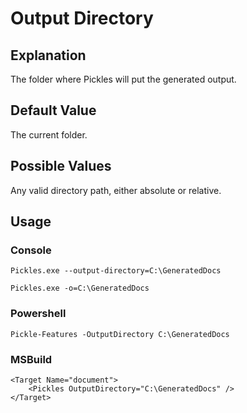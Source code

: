 # Output Directory

## Explanation

The folder where Pickles will put the generated output.

## Default Value

The current folder.

## Possible Values

Any valid directory path, either absolute or relative.

## Usage

### Console

	Pickles.exe --output-directory=C:\GeneratedDocs

	Pickles.exe -o=C:\GeneratedDocs

### Powershell

	Pickle-Features -OutputDirectory C:\GeneratedDocs

### MSBuild

    <Target Name="document">
        <Pickles OutputDirectory="C:\GeneratedDocs" />
    </Target>

